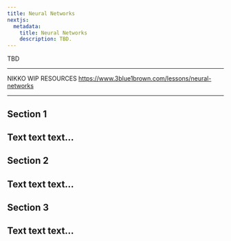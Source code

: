 ```yaml
---
title: Neural Networks
nextjs:
  metadata:
    title: Neural Networks
    description: TBD.
---
```


TBD

---
NIKKO WIP RESOURCES
https://www.3blue1brown.com/lessons/neural-networks

---

## Section 1
Text text text...
---

## Section 2
Text text text...
---

## Section 3
Text text text...
---

